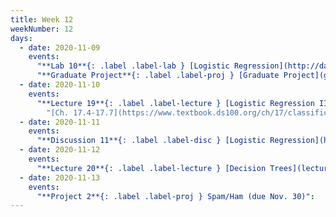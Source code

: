 ```yaml
---
title: Week 12
weekNumber: 12
days:
  - date: 2020-11-09
    events:
      "**Lab 10**{: .label .label-lab } [Logistic Regression](http://data100.datahub.berkeley.edu/hub/user-redirect/git-sync?repo=https://github.com/DS-100/fa20&subPath=lab/lab10) (due Nov. 9)":
      "**Graduate Project**{: .label .label-proj } [Graduate Project](gradproject)":
  - date: 2020-11-10
    events:
      "**Lecture 19**{: .label .label-lecture } [Logistic Regression II, Classification](lecture/lec19) (QC due Nov. 16)":
        "[Ch. 17.4-17.7](https://www.textbook.ds100.org/ch/17/classification_log_reg.html)"
  - date: 2020-11-11
    events:
      "**Discussion 11**{: .label .label-disc } [Logistic Regression](https://drive.google.com/file/d/1YwDjQzMpvOi8obPbk8ZA78Uyd1s0z94v/view?usp=sharing) [(video)](https://www.youtube.com/playlist?list=PLQCcNQgUcDfoQWEJClkvwYeq6q1FDryhP) [(solutions)](https://drive.google.com/file/d/1HGVlNCpQa81Trnl1nUPt-HHPIg6AFLba/view?usp=sharing)":
  - date: 2020-11-12
    events:
      "**Lecture 20**{: .label .label-lecture } [Decision Trees](lecture/lec20) (QC due Nov. 16)":
  - date: 2020-11-13
    events:
      "**Project 2**{: .label .label-proj } Spam/Ham (due Nov. 30)":
---
```

